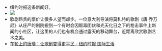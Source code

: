 - 纽约时报这条新闻好。
- ![](./_image/tanghuang.jpg)
- 歌剧昂贵的票价让很多人望而却步。一位意大利导演将莫札特的歌剧《唐·乔万尼》从庄严的剧院搬到一个有时会因贩毒团伙和光天化日之下的枪击事件上新闻的小社区，让这里的人们也有机会通过露天的移动舞台，近距离欣赏歌剧艺术之美。
- [车轮上的唐璜：让歌剧变得更平民 - 纽约时报 国际生活](https://cn.nytstyle.com/slideshow/20170706/t06operatruck-ss/#1)
